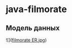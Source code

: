 # java-filmorate
## Модель данных
![]([filmorate ER.jpg](https://github.com/XevgenX/java-filmorate/blob/main/filmorate%20ER.jpg))
